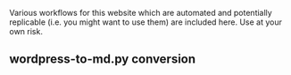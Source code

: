 Various workflows for this website which are automated and potentially replicable (i.e. you might want to use them) are included here. Use at your own risk. 


## wordpress-to-md.py conversion
